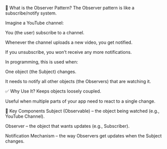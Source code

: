 🔔 What is the Observer Pattern?
The Observer pattern is like a subscribe/notify system.

Imagine a YouTube channel:

You (the user) subscribe to a channel.

Whenever the channel uploads a new video, you get notified.

If you unsubscribe, you won’t receive any more notifications.

In programming, this is used when:

One object (the Subject) changes.

It needs to notify all other objects (the Observers) that are watching it.

✅ Why Use It?
Keeps objects loosely coupled.

Useful when multiple parts of your app need to react to a single change.

🧠 Key Components
Subject (Observable) – the object being watched (e.g., YouTube Channel).

Observer – the object that wants updates (e.g., Subscriber).

Notification Mechanism – the way Observers get updates when the Subject changes.
